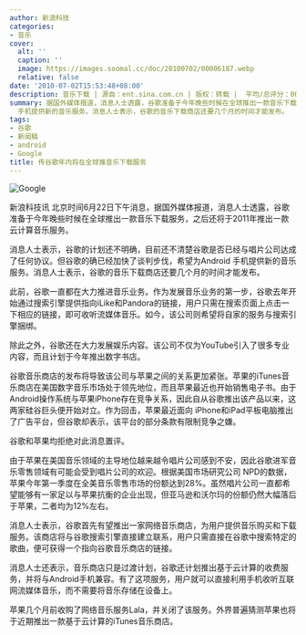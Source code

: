```yaml
---
author: 新浪科技
categories:
- 音乐
cover:
  alt: ''
  caption: ''
  image: https://images.soomal.cc/doc/20100702/00006187.webp
  relative: false
date: '2010-07-02T15:53:48+08:00'
description: 音乐下载 | 源自：ent.sina.com.cn | 版权：转载 |  平均/总评分：00.00/0
summary: 据国外媒体报道，消息人士透露，谷歌准备于今年晚些时候在全球推出一款音乐下载服务，之后还将于2011年推出一款云计算音乐服务。谷歌的计划还不明确，目前还不清楚谷歌是否已经与唱片公司达成了任何协议。但谷歌的确已经加快了谈判步伐，希望为Android
  手机提供新的音乐服务。消息人士表示，谷歌的音乐下载商店还要几个月的时间才能发布。
tags:
- 谷歌
- 新闻稿
- android
- Google
title: 传谷歌年内将在全球推音乐下载服务
---
```


![Google](https://images.soomal.cc/doc/20100702/00006187.webp)



新浪科技讯 
北京时间6月22日下午消息，据国外媒体报道，消息人士透露，谷歌准备于今年晚些时候在全球推出一款音乐下载服务，之后还将于2011年推出一款云计算音乐服务。



消息人士表示，谷歌的计划还不明确，目前还不清楚谷歌是否已经与唱片公司达成了任何协议。但谷歌的确已经加快了谈判步伐，希望为Android 
手机提供新的音乐服务。消息人士表示，谷歌的音乐下载商店还要几个月的时间才能发布。



此前，谷歌一直都在大力推进音乐业务。作为发展音乐业务的第一步，谷歌去年开始通过搜索引擎提供指向iLike和Pandora的链接，用户只需在搜索页面上点击一下相应的链接，即可收听流媒体音乐。如今，该公司则希望将自家的服务与搜索引擎捆绑。



除此之外，谷歌还在大力发展娱乐内容。该公司不仅为YouTube引入了很多专业内容，而且计划于今年推出数字书店。



谷歌音乐商店的发布将导致该公司与苹果之间的关系更加紧张。苹果的iTunes音乐商店在美国数字音乐市场处于领先地位，而且苹果最近也开始销售电子书。由于Android操作系统与苹果iPhone存在竞争关系，因此自从谷歌推出该产品以来，这两家硅谷巨头便开始对立。作为回击，苹果最近面向 
iPhone和iPad平板电脑推出了广告平台，但谷歌却表示，该平台的部分条款有限制竞争之嫌。



谷歌和苹果均拒绝对此消息置评。



由于苹果在美国音乐领域的主导地位越来越令唱片公司感到不安，因此谷歌进军音乐零售领域有可能会受到唱片公司的欢迎。根据美国市场研究公司 
NPD的数据，苹果今年第一季度在全美音乐零售市场的份额达到28%。虽然唱片公司一直都希望能够有一家足以与苹果抗衡的企业出现，但亚马逊和沃尔玛的份额仍然大幅落后于苹果，二者均为12%左右。



消息人士表示，谷歌首先有望推出一家网络音乐商店，为用户提供音乐购买和下载服务。该商店将与谷歌搜索引擎直接建立联系，用户只需直接在谷歌中搜索特定的歌曲，便可获得一个指向谷歌音乐商店的链接。



消息人士还表示，音乐商店只是过渡计划，谷歌还计划推出基于云计算的收费服务，并将与Android手机兼容。有了这项服务，用户就可以直接利用手机收听互联网流媒体音乐，而不需要将音乐存储在设备上。



苹果几个月前收购了网络音乐服务Lala，并关闭了该服务。外界普遍猜测苹果也将于近期推出一款基于云计算的iTunes音乐商店。